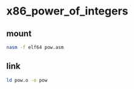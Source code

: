 # x86_power_of_integers
## mount
``` bash
nasm -f elf64 pow.asm
```
## link
``` bash
ld pow.o -o pow
```
